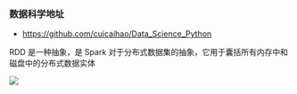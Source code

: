 ### 数据科学地址

- https://github.com/cuicaihao/Data_Science_Python



RDD 是一种抽象，是 Spark 对于分布式数据集的抽象，它用于囊括所有内存中和磁盘中的分布式数据实体

![](D:\code\project\note\assets\2022-01-22-19-49-04-image.png)
